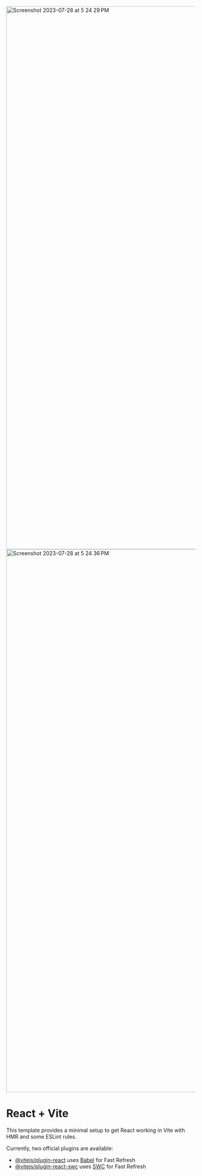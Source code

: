 <img width="1440" alt="Screenshot 2023-07-28 at 5 24 29 PM" src="https://github.com/owaisnazir110928/75220802720/assets/63143570/69bfff13-ab87-44ac-ac82-0e62a62b952e">
<img width="1440" alt="Screenshot 2023-07-28 at 5 24 36 PM" src="https://github.com/owaisnazir110928/75220802720/assets/63143570/e3ef2f7c-d5a9-4542-9dfe-29a52f137bad">

# React + Vite

This template provides a minimal setup to get React working in Vite with HMR and some ESLint rules.

Currently, two official plugins are available:

- [@vitejs/plugin-react](https://github.com/vitejs/vite-plugin-react/blob/main/packages/plugin-react/README.md) uses [Babel](https://babeljs.io/) for Fast Refresh
- [@vitejs/plugin-react-swc](https://github.com/vitejs/vite-plugin-react-swc) uses [SWC](https://swc.rs/) for Fast Refresh
